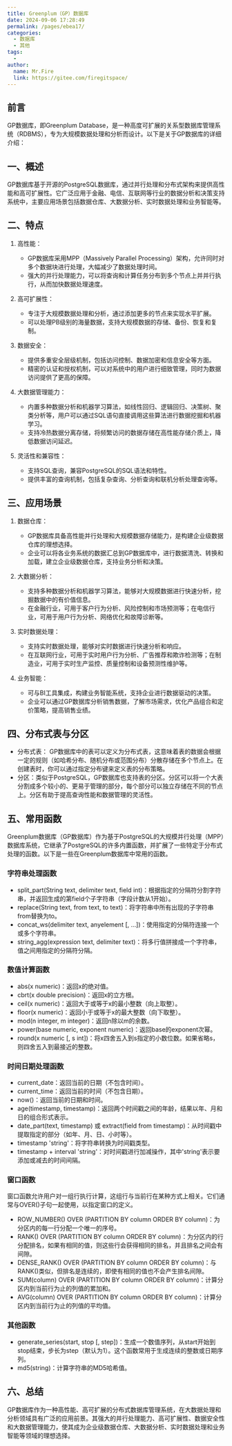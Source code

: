 ```yaml
---
title: Greenplum（GP）数据库
date: 2024-09-06 17:28:49
permalink: /pages/ebea17/
categories:
  - 数据库
  - 其他
tags:
  - 
author: 
  name: Mr.Fire
  link: https://gitee.com/firegitspace/
---
```

## 前言
GP数据库，即Greenplum Database，是一种高度可扩展的关系型数据库管理系统（RDBMS），专为大规模数据处理和分析而设计。以下是关于GP数据库的详细介绍：

## 一、概述
GP数据库基于开源的PostgreSQL数据库，通过并行处理和分布式架构来提供高性能和高可扩展性。它广泛应用于金融、电信、互联网等行业的数据分析和决策支持系统中，主要应用场景包括数据仓库、大数据分析、实时数据处理和业务智能等。

## 二、特点
1. 高性能：
   - GP数据库采用MPP（Massively Parallel Processing）架构，允许同时对多个数据块进行处理，大幅减少了数据处理时间。
   - 强大的并行处理能力，可以将查询和计算任务分布到多个节点上并并行执行，从而加快数据处理速度。

2. 高可扩展性：
   - 专注于大规模数据处理和分析，通过添加更多的节点来实现水平扩展。
   - 可以处理PB级别的海量数据，支持大规模数据的存储、备份、恢复和复制。

3. 数据安全：
   - 提供多重安全层级机制，包括访问控制、数据加密和信息安全等方面。
   - 精密的认证和授权机制，可以对系统中的用户进行细致管理，同时为数据访问提供了更高的保障。

4. 大数据管理能力：
   - 内置多种数据分析和机器学习算法，如线性回归、逻辑回归、决策树、聚类分析等，用户可以通过SQL语句直接调用这些算法进行数据挖掘和机器学习。
   - 支持冷热数据分离存储，将频繁访问的数据存储在高性能存储介质上，降低数据访问延迟。

5. 灵活性和兼容性：
   - 支持SQL查询，兼容PostgreSQL的SQL语法和特性。
   - 提供丰富的查询机制，包括复杂查询、分析查询和联机分析处理查询等。

## 三、应用场景
1. 数据仓库：
   - GP数据库具备高性能并行处理和大规模数据存储能力，是构建企业级数据仓库的理想选择。
   - 企业可以将各业务系统的数据汇总到GP数据库中，进行数据清洗、转换和加载，建立企业级数据仓库，支持业务分析和决策。

2. 大数据分析：
   - 支持多种数据分析和机器学习算法，能够对大规模数据进行快速分析，挖掘数据中的有价值信息。
   - 在金融行业，可用于客户行为分析、风险控制和市场预测等；在电信行业，可用于用户行为分析、网络优化和故障诊断等。

3. 实时数据处理：
   - 支持实时数据处理，能够对实时数据进行快速分析和响应。
   - 在互联网行业，可用于实时用户行为分析、广告推荐和欺诈检测等；在制造业，可用于实时生产监控、质量控制和设备预测性维护等。

4. 业务智能：
   - 可与BI工具集成，构建业务智能系统，支持企业进行数据驱动的决策。
   - 企业可以通过GP数据库分析销售数据，了解市场需求，优化产品组合和定价策略，提高销售业绩。

## 四、分布式表与分区
- 分布式表： GP数据库中的表可以定义为分布式表，这意味着表的数据会根据一定的规则（如哈希分布、随机分布或范围分布）分散存储在多个节点上。在创建表时，你可以通过指定分布键来定义表的分布策略。
- 分区：类似于PostgreSQL，GP数据库也支持表的分区。分区可以将一个大表分割成多个较小的、更易于管理的部分，每个部分可以独立存储在不同的节点上。分区有助于提高查询性能和数据管理的灵活性。

## 五、常用函数
Greenplum数据库（GP数据库）作为基于PostgreSQL的大规模并行处理（MPP）数据库系统，它继承了PostgreSQL的许多内置函数，并扩展了一些特定于分布式处理的函数。以下是一些在Greenplum数据库中常用的函数。

### 字符串处理函数
- split_part(String text, delimiter text, field int)：根据指定的分隔符分割字符串，并返回生成的第field个子字符串（字段计数从1开始）。
- replace(String text, from text, to text)：将字符串中所有出现的子字符串from替换为to。
- concat_ws(delimiter text, anyelement [, ...])：使用指定的分隔符连接一个或多个字符串。
- string_agg(expression text, delimiter text)：将多行值拼接成一个字符串，值之间用指定的分隔符分隔。

### 数值计算函数
- abs(x numeric)：返回x的绝对值。
- cbrt(x double precision)：返回x的立方根。
- ceil(x numeric)：返回大于或等于x的最小整数（向上取整）。
- floor(x numeric)：返回小于或等于x的最大整数（向下取整）。
- mod(n integer, m integer)：返回n除以m的余数。
- power(base numeric, exponent numeric)：返回base的exponent次幂。
- round(x numeric [, s int])：将x四舍五入到s指定的小数位数。如果省略s，则四舍五入到最接近的整数。

### 时间日期处理函数
- current_date：返回当前的日期（不包含时间）。
- current_time：返回当前的时间（不包含日期）。
- now()：返回当前的日期和时间。
- age(timestamp, timestamp)：返回两个时间戳之间的年龄，结果以年、月和日的组合形式表示。
- date_part(text, timestamp) 或 extract(field from timestamp)：从时间戳中提取指定的部分（如年、月、日、小时等）。
- timestamp 'string'：将字符串转换为时间戳类型。
- timestamp + interval 'string'：对时间戳进行加减操作，其中'string'表示要添加或减去的时间间隔。

### 窗口函数
窗口函数允许用户对一组行执行计算，这组行与当前行在某种方式上相关。它们通常与OVER()子句一起使用，以指定窗口的定义。

- ROW_NUMBER() OVER (PARTITION BY column ORDER BY column)：为分区内的每一行分配一个唯一的序号。
- RANK() OVER (PARTITION BY column ORDER BY column)：为分区内的行分配排名，如果有相同的值，则这些行会获得相同的排名，并且排名之间会有间隙。
- DENSE_RANK() OVER (PARTITION BY column ORDER BY column)：与RANK()类似，但排名是连续的，即使有相同的值也不会产生排名间隙。
- SUM(column) OVER (PARTITION BY column ORDER BY column)：计算分区内到当前行为止的列值的累加和。
- AVG(column) OVER (PARTITION BY column ORDER BY column)：计算分区内到当前行为止的列值的平均值。

### 其他函数
- generate_series(start, stop [, step])：生成一个数值序列，从start开始到stop结束，步长为step（默认为1）。这个函数常用于生成连续的整数或日期序列。
- md5(string)：计算字符串的MD5哈希值。

## 六、总结
GP数据库作为一种高性能、高可扩展的分布式数据库管理系统，在大数据处理和分析领域具有广泛的应用前景。其强大的并行处理能力、高可扩展性、数据安全性和大数据管理能力，使其成为企业级数据仓库、大数据分析、实时数据处理和业务智能等领域的理想选择。
